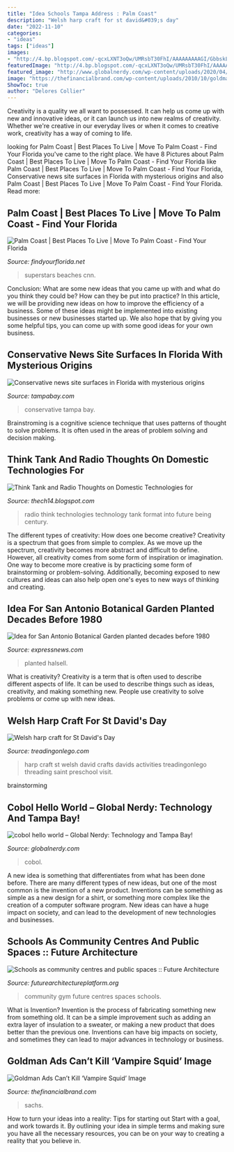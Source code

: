 ```yaml
---
title: "Idea Schools Tampa Address : Palm Coast"
description: "Welsh harp craft for st david&#039;s day"
date: "2022-11-10"
categories:
- "ideas"
tags: ["ideas"]
images:
- "http://4.bp.blogspot.com/-qcxLXNT3oQw/UMRsbT30FhI/AAAAAAAAAGI/GbbskLG5Yeo/s1600/473831511tecnology.jpg"
featuredImage: "http://4.bp.blogspot.com/-qcxLXNT3oQw/UMRsbT30FhI/AAAAAAAAAGI/GbbskLG5Yeo/s1600/473831511tecnology.jpg"
featured_image: "http://www.globalnerdy.com/wp-content/uploads/2020/04/cobol-hello-world-768x505.jpg"
image: "https://thefinancialbrand.com/wp-content/uploads/2010/10/goldman_sachs_schools_builders_print_ad.jpg"
ShowToc: true
author: "Delores Collier"
---
```



Creativity is a quality we all want to possessed. It can help us come up with new and innovative ideas, or it can launch us into new realms of creativity. Whether we're creative in our everyday lives or when it comes to creative work, creativity has a way of coming to life.

	

		
looking for Palm Coast | Best Places To Live | Move To Palm Coast - Find Your Florida you've came to the right place. We have 8 Pictures about Palm Coast | Best Places To Live | Move To Palm Coast - Find Your Florida like Palm Coast | Best Places To Live | Move To Palm Coast - Find Your Florida, Conservative news site surfaces in Florida with mysterious origins and also Palm Coast | Best Places To Live | Move To Palm Coast - Find Your Florida. Read more:
		
    
## Palm Coast | Best Places To Live | Move To Palm Coast - Find Your Florida

<img loading=lazy src="https://www.findyourflorida.net/wp-content/uploads/2019/08/shutterstock_78942280.jpg" onerror="this.onerror=null;this.src='https://tse2.mm.bing.net/th?id=OIP.5A7pf4dgwHbZmqHcxDzE5AHaE6&amp;pid=15.1';" alt="Palm Coast | Best Places To Live | Move To Palm Coast - Find Your Florida">

_Source: findyourflorida.net_

>superstars beaches cnn. 

	

Conclusion: What are some new ideas that you came up with and what do you think they could be? How can they be put into practice?
In this article, we will be providing new ideas on how to improve the efficiency of a business. Some of these ideas might be implemented into existing businesses or new businesses started up. We also hope that by giving you some helpful tips, you can come up with some good ideas for your own business.

    
## Conservative News Site Surfaces In Florida With Mysterious Origins

<img loading=lazy src="https://www.tampabay.com/resizer/Q24Rr_KUB0s2O6jMaPaXX-5ckms=/1200x630/smart/filters:quality(60)/s3.amazonaws.com/arc-wordpress-client-uploads/tbt/wp-content/uploads/2018/06/13225830/flanews.png" onerror="this.onerror=null;this.src='https://tse4.mm.bing.net/th?id=OIP.16uVbEoY3cpcXIh8MXMhLQHaD4&amp;pid=15.1';" alt="Conservative news site surfaces in Florida with mysterious origins">

_Source: tampabay.com_

>conservative tampa bay. 

	

Brainstroming is a cognitive science technique that uses patterns of thought to solve problems. It is often used in the areas of problem solving and decision making.

    
## Think Tank And Radio Thoughts On Domestic Technologies For

<img loading=lazy src="http://4.bp.blogspot.com/-qcxLXNT3oQw/UMRsbT30FhI/AAAAAAAAAGI/GbbskLG5Yeo/s1600/473831511tecnology.jpg" onerror="this.onerror=null;this.src='https://tse1.mm.bing.net/th?id=OIP.6Or9hJtTzQId568OSKP40gHaCL&amp;pid=15.1';" alt="Think Tank and Radio Thoughts on Domestic Technologies for">

_Source: thech14.blogspot.com_

>radio think technologies technology tank format into future being century. 

	

The different types of creativity: How does one become creative?
Creativity is a spectrum that goes from simple to complex. As we move up the spectrum, creativity becomes more abstract and difficult to define. However, all creativity comes from some form of inspiration or imagination. One way to become more creative is by practicing some form of brainstorming or problem-solving. Additionally, becoming exposed to new cultures and ideas can also help open one's eyes to new ways of thinking and creating.

    
## Idea For San Antonio Botanical Garden Planted Decades Before 1980

<img loading=lazy src="https://s.hdnux.com/photos/65/44/60/14044173/5/rawImage.jpg" onerror="this.onerror=null;this.src='https://tse2.mm.bing.net/th?id=OIP.1QNVeJVhIqM8DMKxjhlpkQHaFj&amp;pid=15.1';" alt="Idea for San Antonio Botanical Garden planted decades before 1980">

_Source: expressnews.com_

>planted halsell. 

	

What is creativity?
Creativity is a term that is often used to describe different aspects of life. It can be used to describe things such as ideas, creativity, and making something new. People use creativity to solve problems or come up with new ideas.

    
## Welsh Harp Craft For St David&#039;s Day

<img loading=lazy src="http://treadingonlego.com/wp-content/uploads/2015/02/IMG_0018.jpg" onerror="this.onerror=null;this.src='https://tse2.mm.bing.net/th?id=OIP.XJjvhRuG8BgXncSVQW0FDAHaJ9&amp;pid=15.1';" alt="Welsh harp craft for St David&#039;s Day">

_Source: treadingonlego.com_

>harp craft st welsh david crafts davids activities treadingonlego threading saint preschool visit. 

	
 brainstorming

    
## Cobol Hello World – Global Nerdy: Technology And Tampa Bay!

<img loading=lazy src="http://www.globalnerdy.com/wp-content/uploads/2020/04/cobol-hello-world-768x505.jpg" onerror="this.onerror=null;this.src='https://tse2.mm.bing.net/th?id=OIP.6BuE1zzbljCaq2u2awdaPgHaE3&amp;pid=15.1';" alt="cobol hello world – Global Nerdy: Technology and Tampa Bay!">

_Source: globalnerdy.com_

>cobol. 

	

A new idea is something that differentiates from what has been done before. There are many different types of new ideas, but one of the most common is the invention of a new product. Inventions can be something as simple as a new design for a shirt, or something more complex like the creation of a computer software program. New ideas can have a huge impact on society, and can lead to the development of new technologies and businesses.

    
## Schools As Community Centres And Public Spaces :: Future Architecture

<img loading=lazy src="http://futurearchitectureplatform.org/media/cache/84/23/8423d9def8180c92e6e9faefd313ccf4.jpg" onerror="this.onerror=null;this.src='https://tse1.mm.bing.net/th?id=OIP.Zj3iTHkOT9ShhzbX0-I-RwHaF-&amp;pid=15.1';" alt="Schools as community centres and public spaces :: Future Architecture">

_Source: futurearchitectureplatform.org_

>community gym future centres spaces schools. 

	

What is Invention?
Invention is the process of fabricating something new from something old. It can be a simple improvement such as adding an extra layer of insulation to a sweater, or making a new product that does better than the previous one. Inventions can have big impacts on society, and sometimes they can lead to major advances in technology or business.

    
## Goldman Ads Can’t Kill ‘Vampire Squid’ Image

<img loading=lazy src="https://thefinancialbrand.com/wp-content/uploads/2010/10/goldman_sachs_schools_builders_print_ad.jpg" onerror="this.onerror=null;this.src='https://tse3.mm.bing.net/th?id=OIP.JgDd84QmTZx3ebv8EhY-pQHaJ5&amp;pid=15.1';" alt="Goldman Ads Can’t Kill ‘Vampire Squid’ Image">

_Source: thefinancialbrand.com_

>sachs. 

	

How to turn your ideas into a reality: Tips for starting out
Start with a goal, and work towards it. By outlining your idea in simple terms and making sure you have all the necessary resources, you can be on your way to creating a reality that you believe in.

